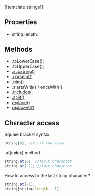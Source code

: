 [[template strings]]

## Properties
- string.length;

## Methods
- .toLowerCase();
- .toUpperCase();
- [.substring()](substring)
- [.parseInt()](parseInt)
- [.trim()](trim)
- [.startsWith() / endsWith()](startsWith_endsWith.md)
- [.includes()](includes)
- [.split()](split)
- [replace()](replace)
- [replaceAll()](replaceAll)

## Character access
Square bracket syntax
```javascript
string[0]; //first character
```

.at(index) method
``` javascript
string.at(0); //first character
string.at(-1); //last character
```

How to access to the last string character?
``` javascript
string.at(-1);
string[string.length - 1];
```



